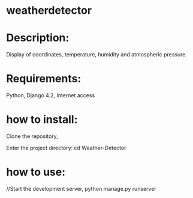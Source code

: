 # weatherdetector

# Description:

Display of coordinates, temperature, humidity and atmospheric pressure.

# Requirements:

Python,
Django 4.2,
Internet access

# how to install:

Clone the repository,

Enter the project directory:
cd Weather-Detector


# how to use:
//Start the development server,
python manage.py runserver
